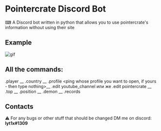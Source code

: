 # Pointercrate Discord Bot

  ⌨ A Discord bot written in python that allows you to use pointercrate's information without using their site


## Example
![gif](https://user-images.githubusercontent.com/76453631/143138217-7adcf9a1-072d-41e0-a17c-6bf61d9d508f.gif)

## All the commands:
  .player <player name>__
  .country <country code>__
  .profile <ping whose profile you want to open, if yours - then type nothing>__
  .edit youtube_channel <link> или же .edit pointercrate <pointercrate name>__
  .top <after which place I should sent the top players>__
  .position <position on the demonlist>__
  .demon <demon name>__
  .records <demon name>
  
## Contacts
  ⚠️ For any bugs or other stuff that should be changed DM me on discord: **lyt1x#1309**
